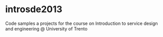 introsde2013
============

Code samples a projects for the course on Introduction to service design and engineering @ University of Trento
